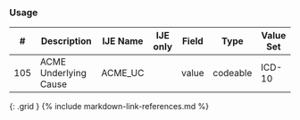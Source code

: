 ### Usage


| **#** |  **Description**   |  **IJE Name**   | IJE only |  **Field**  |  **Type**  | **Value Set**  |
| :---------: | ------------- | ------------ | :----------: |---------- | -------- | -------- |
| 105 | ACME Underlying Cause | ACME_UC| |value | codeable | ICD-10 | 
{: .grid }
{% include markdown-link-references.md %}
